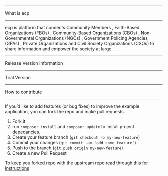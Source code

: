 *******************
What is ecp
*******************

ecp is platform that connects Community Members , Faith-Based Organizations (FBOs) , Community-Based Organizations (CBOs) , Non-Governmental Organizations (NGOs) , Government Policing Agencies (GPAs) , Private Organizations and Civil Society Organizations (CSOs) to share information and empower the society at large.

**************************************
Release Version Information
**************************************

Trial Version 

*******************
How to contribute
*******************

If you’d like to add features (or bug fixes) to improve the example application, you can fork the repo and make pull requests.

1. Fork it
2. run `composer install` and `composer update` to install project depedancies.
3. Create your feature branch (`git checkout -b my-new-feature`)
4. Commit your changes (`git commit -am 'add some feature'`)
5. Push to the branch (`git push origin my-new-feature`)
6. Create a new Pull Request

To keep you forked repo with the upstream repo read through [this for
instructions](http://2buntu.com/articles/1459/keeping-your-forked-repo-synced-with-the-upstream-source/)
